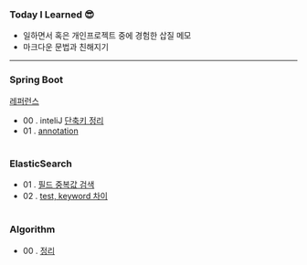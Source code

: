 ### Today I Learned 😎
* 일하면서 혹은 개인프로젝트 중에 경험한 삽질 메모 
* 마크다운 문법과 친해지기  
- - - 


### Spring Boot
[레퍼런스](https://docs.spring.io/spring-boot/docs/current/reference/html/spring-boot-features.html#boot-features-spring-mvc-template-engines)
- 00 .  inteliJ [단축키 정리](https://github.com/wonmimi/TIL/blob/main/SpringBoot/00_inteliJ_shorcut.md)
- 01 . [annotation](./SpringBoot/annotation.md)

#
### ElasticSearch
- 01 . [필드 중복값 검색](./ElasticSearch/duplicate.md)
- 02 . [test, keyword 차이](./ElasticSearch/fieldType.md)

#
### Algorithm
- 00 . [정리](./Algorithm/algorithms.md)


